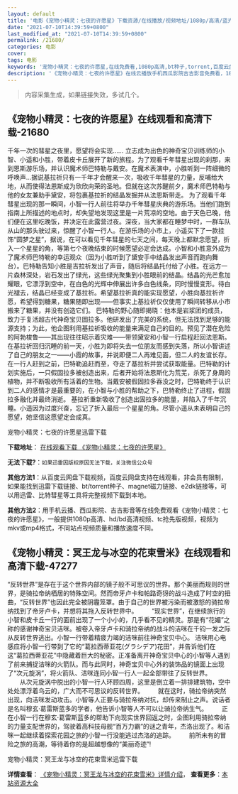 ```yaml
---
layout: default
title: '电影《宠物小精灵：七夜的许愿星》下载资源/在线播放/视频地址/1080p/高清/蓝光'
date: "2021-07-10T14:39:59+0800"
last_modified_at: "2021-07-10T14:39:59+0800"
permalink: /21680/
categories: 电影
cover:
tags: 电影
keywords: '宠物小精灵：七夜的许愿星,在线免费看,1080p高清,bt种子,torrent,百度云盘,magnet,磁力链,迅雷下载资源'
description: '《宠物小精灵：七夜的许愿星》在线云播放手机西瓜影院吉吉影音免费看，1080p高清bd/hd未删减完整版和tc抢先枪版，mkv/mp4格式，附带bt/torrent种子、magnet/磁力链、百度云盘、网盘资源迅雷下载链接'
---
```


>内容采集生成，如果链接失效，多试几个。


## 《宠物小精灵：七夜的许愿星》在线观看和高清下载-21680

千年一次的彗星之夜里，愿望将会实现…… 立志成为出色的神奇宝贝训练师的小智、小遥和小胜，带着皮卡丘展开了新的旅程。为了观看千年彗星出现的刹那，来到恩斯游乐场，并认识魔术师巴特勒与戴安。在魔术表演中，小胜听到一阵细微的呼唤声…据说基拉祈只有一千年才会醒来一次，吸收千年彗星的力量，反哺给大地，从而使得法恩斯成为欣欣向荣的圣地。但就在这次苏醒前夕，魔术师巴特勒与他的女友兼助手黛安，将包裹基拉祈的结晶发掘并从法恩斯带走。 为了观看千年彗星出现的那一瞬间，小智一行人前往将举办千年彗星庆典的游乐场。当他们跑到指南上所描述的地点时，却失望地发现这里是一片荒凉的空地。由于天色已晚，他们便在这里吃晚饭，并决定在此露营过夜。深夜，当大家都在睡梦中时，一群车队从山的那头驶过来，惊醒了小智一行人。在游乐场的小市上，小遥买下了一款挂饰“圆梦之星”，据说，在可以看见千年彗星的七天之间，每天晚上都默念愿望，折入一个星星的角，等第七个夜晚结束的时候愿望必定会达成。小智和小胜意外成为了魔术师巴特勒的幸运观众（因为小胜听到了黛安手中结晶发出声音而跑向舞台）。巴特勒告知小胜是吉拉祈发出了声音，随后将结晶托付给了小胜。在远方一片森林深处，岩石发出了绿光，这些绿光聚集到小胜眼前的结晶。结晶的光芒愈加耀眼，它漂浮到空中，在白色的光辉中伸展出许多白色线条，同时慢慢变形。待白光褪去，结晶已经变成了基拉祈。希望基拉祈真的能实现愿望，小胜向基拉祈许愿，希望得到糖果，糖果随即出现——但事实上基拉祈仅仅使用了瞬间转移从小市搬来了糖果，并没有创造它们。 巴特勒的野心随即揭晓：他本是岩浆团的成员，致力于复活超古代神奇宝贝固拉多。他研发出了完美的系统，但无法找到足够的能源支持；为此，他企图利用基拉祈吸收的能量来满足自己的目的。预见了潜在危险的阿勃梭鲁——其出现往往昭示着灾难——带领黛安和小智一行启程赶回法恩斯。在基拉祈回归沉睡的前一天，小胜为即将失去一位朋友而感到失落，所以小智讲述了自己的朋友之一——小霞的故事，并说即便二人再难见面，但二人的友谊长存。在一行人赶到之前，巴特勒追赶而至，夺走了基拉祈并尝试获取能量。巴特勒的计划实施后，一只假固拉多被创造出来，后者开始将法恩斯化为荒芜，杀死了身周的植物，并不断吸收所有活着的生物。当戴安被假固拉多吞没之时，巴特勒终于认识到二人的感情才是最重要的，在小智与小胜的帮助之下，巴特勒终止了进程，假固拉多融化并最终消逝。 基拉祈重新吸收了创造出固拉多的能量，并陷入了千年沉睡。小遥因为过度兴奋，忘记了折入最后一个星星的角。尽管小遥从未表明自己的愿望，她坚信这愿望定会成真。


宠物小精灵：七夜的许愿星迅雷下载

**下载地址**： [在线观看下载 《宠物小精灵：七夜的许愿星》](https://www.993dy.com//vod-detail-id-27247.html) 


**无法下载?**：`如果迅雷因版权原因无法下载，关注微信公众号 `

**其他方法1**：从百度云网盘下载视频，百度云网盘支持在线观看，非会员有限制，如果能找到迅雷下载链接、bt/torrent种子、magnet磁力链接、e2dk链接等，可以用迅雷、比特彗星等工具将完整视频下载到本地。

**其他方法2**：用手机云播、西瓜影院、吉吉影音等在线免费观看《宠物小精灵：七夜的许愿星》，一般提供1080p高清、hd/bd高清视频、tc抢先版视频，视频为mkv或mp4格式，不同站点视频质量和播放速度不同。


## 《宠物小精灵：冥王龙与冰空的花束雪米》在线观看和高清下载-47277

“反转世界”是存在于这个世界内部的镜子般不可思议的世界。那个美丽而规则的世界，是骑拉帝纳栖居的特殊空间。然而帝牙卢卡和帕路奇犽的战斗造成了时空的扭曲，“反转世界”也因此完全被阴霾笼罩。由于自己的世界被污染而被激怒的骑拉帝纳找到了帝牙卢卡，并想将其拖入反转世界中。 　　“现实世界”，在继续旅行的小智和皮卡丘一行的面前出现了一个小小的，几乎看不见的精灵。那是有“花媚”之称的感谢神奇宝贝洁咪。被卷入帝牙卢卡和骑拉帝纳的战斗的洁咪在千钧一发之际从反转世界逃出。小智一行带着精疲力竭的洁咪前往神奇宝贝中心。 洁咪用心电感应将小智一行带到了它的“葛拉西蒂亚花(グラシデア)花田”，并告诉他们在这“葛拉西蒂亚花”中隐藏着巨大的秘密。正准备离开神奇宝贝中心的小智等人遇到了前来捕捉洁咪的火箭队。而与此同时，神奇宝贝中心外的装饰品的镜面上出现了“次元旋涡”，将火箭队、洁咪连同小智一行人一起全部带往了反转世界。 　　从次元旋涡中脱出的小智一行人环顾四周，这里是倒立着一排排建筑物，空中处处漂浮着乌云的，广大而不可思议的反转世界。 　　就在这时，骑拉帝纳突然出现，向洁咪发动攻击。小智等人正要与骑拉帝纳对抗，却传来制止之声。说话者是名叫穆玄·葛雷斯蓝多的学者，他告诉小智等人不可以让骑拉帝纳生气。 　　正在小智一行在穆玄·葛雷斯蓝多的帮助下向现实世界回返之时，企图利用骑拉帝纳的力量支配世界的，驾驶着高科技母舰“百万力霸”的谜之青年，杰洛出现了。和洁咪一起继续着探索花园之旅的小智一行没能逃过杰洛的追踪。 　　前所未有的冒险之旅的高潮，等待着你的是超越想像的“美丽奇迹”!


宠物小精灵：冥王龙与冰空的花束雪米迅雷下载

**详情查看**： [《宠物小精灵：冥王龙与冰空的花束雪米》详情介绍](/movie/47277/)， **查看更多**：[本站资源大全](/movie/t/all/)

